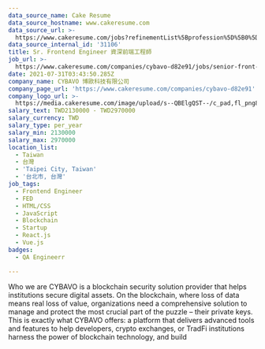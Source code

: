 ```yaml
---
data_source_name: Cake Resume
data_source_hostname: www.cakeresume.com
data_source_url: >-
  https://www.cakeresume.com/jobs?refinementList%5Bprofession%5D%5B0%5D=engineering_qa-engineer&refinementList%5Bsalary_currency%5D=TWD&range%5Bsalary_range%5D%5Bmin%5D=800096
data_source_internal_id: '31106'
title: Sr. Frontend Engineer 資深前端工程師
job_url: >-
  https://www.cakeresume.com/companies/cybavo-d82e91/jobs/senior-front-end-engineer-d755c0
date: 2021-07-31T03:43:50.285Z
company_name: CYBAVO 博歐科技有限公司
company_page_url: 'https://www.cakeresume.com/companies/cybavo-d82e91'
company_logo_url: >-
  https://media.cakeresume.com/image/upload/s--QBElgQST--/c_pad,fl_png8,h_200,w_200/v1669885825/spp5hhzzmwaovueclx69.png
salary_text: TWD2130000 - TWD2970000
salary_currency: TWD
salary_type: per_year
salary_min: 2130000
salary_max: 2970000
location_list:
  - Taiwan
  - 台灣
  - 'Taipei City, Taiwan'
  - '台北市, 台灣'
job_tags:
  - Frontend Engineer
  - FED
  - HTML/CSS
  - JavaScript
  - Blockchain
  - Startup
  - React.js
  - Vue.js
badges:
  - QA Engineerr

---
```


Who we are CYBAVO is a blockchain security solution provider that helps institutions secure digital assets. On the blockchain, where loss of data means real loss of value, organizations need a comprehensive solution to manage and protect the most crucial part of the puzzle – their private keys. This is exactly what CYBAVO offers: a platform that delivers advanced tools and features to help developers, crypto exchanges, or TradFi institutions harness the power of blockchain technology, and build 